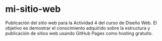 # mi-sitio-web
Publicación del sitio web para la Actividad 4 del curso de Diseño Web. El objetivo es demostrar el conocimiento adquirido sobre la estructura y publicación de sitios web usando GitHub Pages como hosting gratuito.
